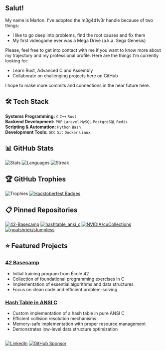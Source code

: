 ## Salut!

My name is Marlon. I've adopted the m3g4d1v3r handle because of two things:
- I like to go deep into problems, find the root causes and fix them
- My first videogame ever was a Mega Drive (a.k.a. Sega Genesis)

Please, feel free to get into contact with me if you want to know more about my trajectory and my professional profile.
Here are the things I'm currently looking for:
- Learn Rust, Advanced C and Assembly
- Collaborate on challenging projects here on GitHub

I hope to make more commits and connections in the near future here.

## 🛠️ Tech Stack
**Systems Programming:** `C` `C++` `Rust`  
**Backend Development:** `PHP` `Laravel` `MySQL` `PostgreSQL` `Redis`  
**Scripting & Automation:** `Python` `Bash`  
**Development Tools:** `GCC` `Git` `Docker` `Linux`

</div>

## 📊 GitHub Stats
![Stats](https://github-readme-stats.vercel.app/api?username=m3g4d1v3r&show_icons=true&theme=aura&hide_border=true)
![Languages](https://github-readme-stats.vercel.app/api/top-langs/?username=m3g4d1v3r&layout=compact&theme=aura&hide_border=true)
![Streak](https://github-readme-streak-stats.herokuapp.com/?user=m3g4d1v3r&theme=aura&hide_border=true)

## 🏆 GitHub Trophies
![Trophies](https://github-profile-trophy.vercel.app/?username=m3g4d1v3r&theme=onestar&no-frame=true&margin-w=15&no-bg=true&rank=SECRET,SSS,SS,S,AAA,AA,A,B,C&row=1)
[![Hacktoberfest Badges](https://holopin.me/m3g4d1v3r?achievements=true&achievements_count=1)](https://holopin.io/@m3g4d1v3r)

## 📋 Pinned Repositories
[![42-Basecamp](https://github-readme-stats.vercel.app/api/pin/?username=m3g4d1v3r&repo=42-Basecamp&theme=aura&hide_border=true)](https://github.com/m3g4d1v3r/42-Basecamp)
[![hashtable_ansi_c](https://github-readme-stats.vercel.app/api/pin/?username=m3g4d1v3r&repo=hashtable_ansi_c&theme=aura&hide_border=true)](https://github.com/m3g4d1v3r/hashtable_ansi_c)
[![NVIDIA/cuCollections](https://github-readme-stats.vercel.app/api/pin/?username=NVIDIA&repo=cuCollections&theme=aura&hide_border=true)](https://github.com/NVIDIA/cuCollections)
[![goatshriek/stumpless](https://github-readme-stats.vercel.app/api/pin/?username=goatshriek&repo=stumpless&theme=aura&hide_border=true)](https://github.com/goatshriek/stumpless)

## ⭐ Featured Projects

### [42 Basecamp](https://github.com/m3g4d1v3r/42-Basecamp)
- Initial training program from École 42
- Collection of foundational programming exercises in C
- Implementation of essential algorithms and data structures
- Focus on clean code and efficient problem-solving

### [Hash Table in ANSI C](https://github.com/m3g4d1v3r/hashtable_ansi_c)
- Custom implementation of a hash table in pure ANSI C
- Efficient collision resolution mechanisms
- Memory-safe implementation with proper resource management
- Demonstrates low-level data structure optimization

## 
[![LinkedIn](https://img.shields.io/badge/LinkedIn-0077B5?style=flat-square&logo=linkedin&logoColor=white)](https://www.linkedin.com/in/marlon365x/)
[![GitHub Sponsor](https://img.shields.io/badge/Sponsor-EA4AAA?style=flat-square&logo=github-sponsors&logoColor=white)](https://github.com/sponsors/m3g4d1v3r)


